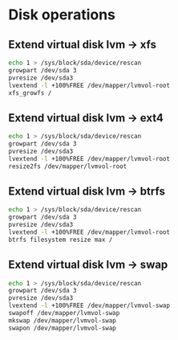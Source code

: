 # Disk operations

## Extend virtual disk lvm -> xfs

``` sh linenums="1"
echo 1 > /sys/block/sda/device/rescan
growpart /dev/sda 3
pvresize /dev/sda3
lvextend -l +100%FREE /dev/mapper/lvmvol-root
xfs_growfs /
```

## Extend virtual disk lvm -> ext4

``` sh linenums="1"
echo 1 > /sys/block/sda/device/rescan
growpart /dev/sda 3
pvresize /dev/sda3
lvextend -l +100%FREE /dev/mapper/lvmvol-root
resize2fs /dev/mapper/lvmvol-root
```

## Extend virtual disk lvm -> btrfs

``` sh linenums="1"
echo 1 > /sys/block/sda/device/rescan
growpart /dev/sda 3
pvresize /dev/sda3
lvextend -l +100%FREE /dev/mapper/lvmvol-root
btrfs filesystem resize max /
```

## Extend virtual disk lvm -> swap

``` sh linenums="1"
echo 1 > /sys/block/sda/device/rescan
growpart /dev/sda 3
pvresize /dev/sda3
lvextend -l +100%FREE /dev/mapper/lvmvol-swap
swapoff /dev/mapper/lvmvol-swap
mkswap /dev/mapper/lvmvol-swap
swapon /dev/mapper/lvmvol-swap
```
